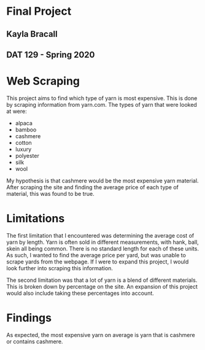 # Final Project

## Kayla Bracall
## DAT 129 - Spring 2020

# Web Scraping 

This project aims to find which type of yarn is most expensive. This is done by scraping information from yarn.com. The types of yarn that were looked at were:

* alpaca
* bamboo
* cashmere
* cotton
* luxury
* polyester
* silk
* wool

My hypothesis is that cashmere would be the most expensive yarn material. After scraping the site and finding the average price of each type of material, this was found to be true. 

# Limitations

The first limitation that I encountered was determining the average cost of yarn by length. Yarn is often sold in different measurements, with hank, ball, skein all being common. There is no standard length for each of these units. As such, I wanted to find the average price per yard, but was unable to scrape yards from the webpage. If I were to expand this project, I would look further into scraping this information. 

The second limitation was that a lot of yarn is a blend of different materials. This is broken down by percentage on the site. An expansion of this project would also include taking these percentages into account. 

# Findings
As expected, the most expensive yarn on average is yarn that is cashmere or contains cashmere. 